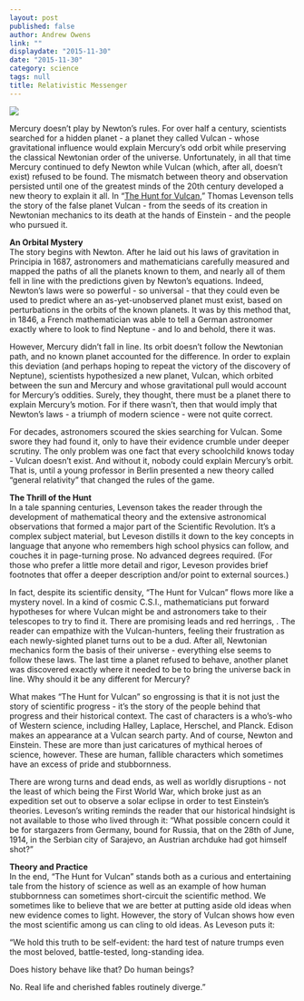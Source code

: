```yaml
---
layout: post
published: false
author: Andrew Owens
link: ""
displaydate: "2015-11-30"
date: "2015-11-30"
category: science
tags: null
title: Relativistic Messenger
---
```



![](http://images.randomhouse.com/cover/9780812998986)

Mercury doesn’t play by Newton’s rules. For over half a century, scientists searched for a hidden planet - a planet they called Vulcan - whose gravitational influence would explain Mercury’s odd orbit while preserving the classical Newtonian order of the universe. Unfortunately, in all that time Mercury continued to defy Newton while Vulcan (which, after all, doesn’t exist) refused to be found. The mismatch between theory and observation persisted until one of the greatest minds of the 20th century developed a new theory to explain it all. In “[The Hunt for Vulcan](http://www.penguinrandomhouse.com/books/254788/the-hunt-for-vulcan-by-thomas-levenson/9780812998986/),” Thomas Levenson tells the story of the false planet Vulcan - from the seeds of its creation in Newtonian mechanics to its death at the hands of Einstein - and the people who pursued it.

**An Orbital Mystery**   
The story begins with Newton. After he laid out his laws of gravitation in Principia in 1687, astronomers and mathematicians carefully measured and mapped the paths of all the planets known to them, and nearly all of them fell in line with the predictions given by Newton’s equations. Indeed, Newton’s laws were so powerful - so universal - that they could even be used to predict where an as-yet-unobserved planet must exist, based on perturbations in the orbits of the known planets. It was by this method that, in 1846, a French mathematician was able to tell a German astronomer exactly where to look to find Neptune - and lo and behold, there it was.

However, Mercury didn’t fall in line. Its orbit doesn’t follow the Newtonian path, and no known planet accounted for the difference. In order to explain this deviation (and perhaps hoping to repeat the victory of the discovery of Neptune), scientists hypothesized a new planet, Vulcan, which orbited between the sun and Mercury and whose gravitational pull would account for Mercury’s oddities. Surely, they thought, there must be a planet there to explain Mercury’s motion. For if there wasn’t, then that would imply that Newton’s laws - a triumph of modern science - were not quite correct.

For decades, astronomers scoured the skies searching for Vulcan. Some swore they had found it, only to have their evidence crumble under deeper scrutiny. The only problem was one fact that every schoolchild knows today - Vulcan doesn’t exist. And without it, nobody could explain Mercury’s orbit. That is, until a young professor in Berlin presented a new theory called “general relativity” that changed the rules of the game.

**The Thrill of the Hunt**   
In a tale spanning centuries, Levenson takes the reader through the development of mathematical theory and the extensive astronomical observations that formed a major part of the Scientific Revolution. It’s a complex subject material, but Leveson distills it down to the key concepts in language that anyone who remembers high school physics can follow, and couches it in page-turning prose. No advanced degrees required. (For those who prefer a little more detail and rigor, Leveson provides brief footnotes that offer a deeper description and/or point to external sources.)

In fact, despite its scientific density, “The Hunt for Vulcan” flows more like a mystery novel. In a kind of cosmic C.S.I., mathematicians put forward hypotheses for where Vulcan might be and astronomers take to their telescopes to try to find it. There are promising leads and red herrings, . The reader can empathize with the Vulcan-hunters, feeling their frustration as each newly-sighted planet turns out to be a dud. After all, Newtonian mechanics form the basis of their universe - everything else seems to follow these laws. The last time a planet refused to behave, another planet was discovered exactly where it needed to be to bring the universe back in line. Why should it be any different for Mercury?

What makes “The Hunt for Vulcan” so engrossing is that it is not just the story of scientific progress - it’s the story of the people behind that progress and their historical context. The cast of characters is a who’s-who of Western science, including Halley, Laplace, Herschel, and Planck. Edison makes an appearance at a Vulcan search party. And of course, Newton and Einstein. These are more than just caricatures of mythical heroes of science, however. These are human, fallible characters which sometimes have an excess of pride and stubbornness.

There are wrong turns and dead ends, as well as worldly disruptions - not the least of which being the First World War, which broke just as an expedition set out to observe a solar eclipse in order to test Einstein’s theories. Leveson’s writing reminds the reader that our historical hindsight is not available to those who lived through it: “What possible concern could it be for stargazers from Germany, bound for Russia, that on the 28th of June, 1914, in the Serbian city of Sarajevo, an Austrian archduke had got himself shot?”

**Theory and Practice**   
In the end, “The Hunt for Vulcan” stands both as a curious and entertaining tale from the history of science as well as an example of how human stubbornness can sometimes short-circuit the scientific method. We sometimes like to believe that we are better at putting aside old ideas when new evidence comes to light. However, the story of Vulcan shows how even the most scientific among us can cling to old ideas. As Leveson puts it:

“We hold this truth to be self-evident: the hard test of nature trumps even the most beloved, battle-tested, long-standing idea.

Does history behave like that? Do human beings?

No. Real life and cherished fables routinely diverge.”


